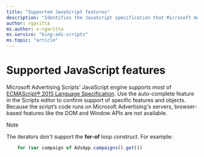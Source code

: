 ```yaml
---
title: "Supported JavaScript features"
description: "Identifies the JavaScript specification that Microsoft Advertising Scripts supports."
author: rgaritta
ms.author: v-rgaritta
ms.service: "bing-ads-scripts"
ms.topic: "article"
---
```


# Supported JavaScript features

Microsoft Advertising Scripts’ JavaScript engine supports most of [ECMAScript® 2015 Language Specification](http://www.ecma-international.org/ecma-262/6.0/). Use the auto-complete feature in the Scripts editor to confirm support of specific features and objects. Because the script’s code runs on Microsoft Advertising's servers, browser-based features like the DOM and Window APIs are not available.


> [!NOTE]
> The iterators don't support the **for-of** loop construct. For example:
>  
> ```javascript
>     for (var campaign of AdsApp.campaigns().get())
> ```
